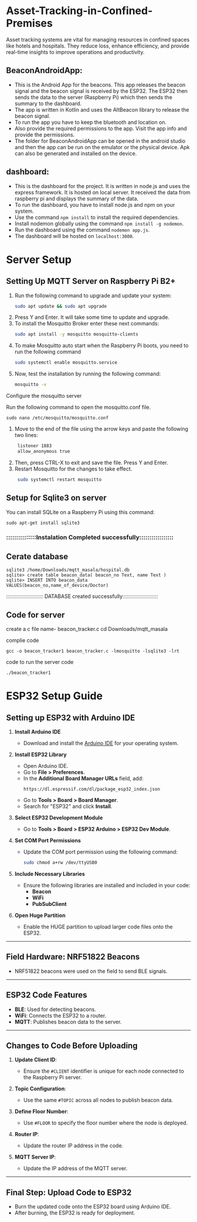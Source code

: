 # Asset-Tracking-in-Confined-Premises
Asset tracking systems are vital for managing resources in confined spaces like hotels and hospitals. They reduce loss, enhance efficiency, and provide real-time insights to improve operations and productivity.


## BeaconAndroidApp:
- This is the Android App for the beacons. This app releases the beacon signal and the beacon signal is received by the ESP32. The ESP32 then sends the data to the server (Raspberry Pi) which then sends the summary to the dashboard.
- The app is written in Kotlin and uses the AltBeacon library to release the beacon signal.
- To run the app you have to keep the bluetooth and location on.
- Also provide the required permissions to the app. Visit the app info and provide the permissions.
- The folder for BeaconAndroidApp can be opened in the android studio and then the app can be run on the emulator or the physical device. Apk can also be generated and installed on the device.


## dashboard: 
- This is the dashboard for the project. It is written in node.js and uses the express framework. It is hosted on local server. It received the data from raspberry pi and displays the summary of the data.
- To run the dashboard, you have to install node.js and npm on your system.
- Use the command `npm install` to install the required dependencies.
- Install nodemon globally using the command `npm install -g nodemon`.
- Run the dashboard using the command `nodemon app.js`.
- The dashboard will be hosted on `localhost:3000`.
# Server Setup

## Setting Up MQTT Server on Raspberry Pi B2+

1) Run the following command to upgrade and update your system:
    ```bash 
    sudo apt update && sudo apt upgrade 
1) Press Y and Enter. It will take some time to update and upgrade.
2) To install the Mosquitto Broker enter these next commands:
   ```bash
   sudo apt install -y mosquitto mosquitto-clients
3) To make Mosquitto auto start when the Raspberry Pi boots, you need to run the following command
   ```bash
   sudo systemctl enable mosquitto.service
4) Now, test the installation by running the following command:
   ```bash
   mosquitto -v

Configure the mosquitto server

Run the following command to open the mosquitto.conf file.
    
    sudo nano /etc/mosquitto/mosquitto.conf
1) Move to the end of the file using the arrow keys and paste the following two lines:
   ```bash
    listener 1883
    allow_anonymous true
2) Then, press CTRL-X to exit and save the file. Press Y and Enter.
3) Restart Mosquitto for the changes to take effect.
   ```bash
    sudo systemctl restart mosquitto
## Setup for Sqlite3 on server

You can install SQLite on a Raspberry Pi using this command:

    sudo apt-get install sqlite3

### :::::::::::::::Instalation Completed successfully:::::::::::::::::

## Cerate database 
    sqlite3 /home/Downloads/mqtt_masala/hospital.db
    sqlite> create table beacon_data( beacon_no Text, name Text )
    sqlite> INSERT INTO beacon_data VALUES(beacon_no,name_of_device/Doctor)
    
::::::::::::::::::::::::: DATABASE created successfully::::::::::::::::::::::::

## Code for server
create a c file  name- beacon_tracker.c 
    cd Downloads/mqtt_masala

complie code

    gcc -o beacon_tracker1 beacon_tracker.c -lmosquitto -lsqlite3 -lrt

code to run the server code 

    ./beacon_tracker1
# ESP32 Setup Guide

## Setting up ESP32 with Arduino IDE

1. **Install Arduino IDE**
   - Download and install the [Arduino IDE](https://www.arduino.cc/en/software) for your operating system.

2. **Install ESP32 Library**
   - Open Arduino IDE.
   - Go to **File > Preferences**.
   - In the **Additional Board Manager URLs** field, add:
     ```
     https://dl.espressif.com/dl/package_esp32_index.json
     ```
   - Go to **Tools > Board > Board Manager**.
   - Search for "ESP32" and click **Install**.

3. **Select ESP32 Development Module**
   - Go to **Tools > Board > ESP32 Arduino > ESP32 Dev Module**.

4. **Set COM Port Permissions**
   - Update the COM port permission using the following command:
     ```bash
     sudo chmod a+rw /dev/ttyUSB0
     ```

5. **Include Necessary Libraries**
   - Ensure the following libraries are installed and included in your code:
     - **Beacon**
     - **WiFi**
     - **PubSubClient**

6. **Open Huge Partition**
   - Enable the HUGE partition to upload larger code files onto the ESP32.

---

## Field Hardware: NRF51822 Beacons
- NRF51822 beacons were used on the field to send BLE signals.

---

## ESP32 Code Features
- **BLE**: Used for detecting beacons.
- **WiFi**: Connects the ESP32 to a router.
- **MQTT**: Publishes beacon data to the server.

---

## Changes to Code Before Uploading
1. **Update Client ID**:
   - Ensure the `#CLIENT` identifier is unique for each node connected to the Raspberry Pi server.

2. **Topic Configuration**:
   - Use the same `#TOPIC` across all nodes to publish beacon data.

3. **Define Floor Number**:
   - Use `#FLOOR` to specify the floor number where the node is deployed.

4. **Router IP**:
   - Update the router IP address in the code.

5. **MQTT Server IP**:
   - Update the IP address of the MQTT server.

---

## Final Step: Upload Code to ESP32
- Burn the updated code onto the ESP32 board using Arduino IDE.
- After burning, the ESP32 is ready for deployment.
